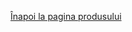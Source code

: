 <html lang="en">
<head>
    <meta charset="UTF-8">
    <meta name="viewport" content="width=device-width, initial-scale=1.3">
    <title>3D Model View</title>
    <script type="module" src="https://unpkg.com/@google/model-viewer"></script>
    <style>
        body {
            perspective: 1000px;
        }
        #iosMessage, #androidMessage {
            display: none;
            animation: rotateAnimation 6s linear infinite; /* Durata totală ajustată pentru a permite întoarcerea la 0 grade */
            transform-style: preserve-3d;
            font-weight: bold;
            text-shadow: 3px 3px 4px #000;
        }
        @keyframes rotateAnimation {
            0%, 100% {
                transform: rotateX(0deg);
            }
            50% {
                transform: rotateX(100deg);
            }
        }
        .ar-instruction, .ar-instruction-ios {
            display: none;
        }
    </style>
</head>
<body>

<p id="iosMessage">Model 3D</p>
<p id="androidMessage">Model 3D</p>

<p><a href="https://vimeo.com/user74836700">Înapoi la pagina produsului</a></p>

<model-viewer src="Avatar4.glb" ios-src="Avatar4.usdz" ar ar-modes="webxr scene-viewer quick-look" camera-controls auto-rotate environment-image="neutral" shadow-intensity="4" alt="A 3D model of an avatar"></model-viewer>

<!-- Textul mutat sub modelul 3D -->
<p id="arInstructionAndroid" style="display:none;">Apasă pe acest buton pentru a vedea produsul în camera ta ↑</p>
<p id="arInstructionIOS" style="display:none;">Apasă pe acest buton pentru a vedea ↑ produsul în camera ta</p>

<script>
    // Functie pentru a verifica daca utilizatorul este pe un dispozitiv iOS sau Android și a afișa mesajul corespunzător
    function showMessageBasedOnOS() {
        var ua = navigator.userAgent || navigator.vendor || window.opera;
        if (/iPad|iPhone|iPod/.test(ua) && !window.MSStream) {
            document.getElementById('iosMessage').style.display = 'block';
            document.getElementById('arInstructionIOS').style.display = 'block'; // Afișează instrucțiunile pentru iOS
            document.getElementById('androidMessage').style.display = 'none';
        } else if (/android/i.test(ua)) {
            document.getElementById('androidMessage').style.display = 'block';
            document.getElementById('arInstructionAndroid').style.display = 'block'; // Afișează instrucțiunile pentru Android
            document.getElementById('iosMessage').style.display = 'none';
        }
    }
    showMessageBasedOnOS();
</script>

</body>
</html>
